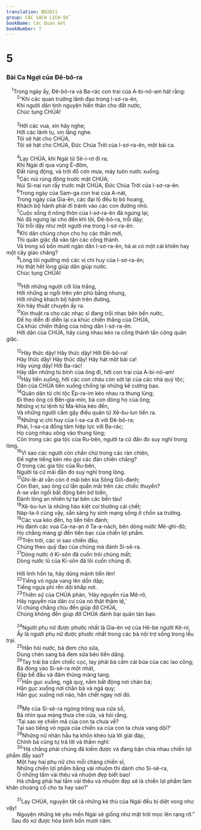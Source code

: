 ```yaml
---
translation: BD2011
group: CÁC SÁCH LỊCH-SỬ
bookName: Các Quan Xét 
bookNumber: 7
---
```


<div class="title"><h1>5</h1><h3>Bài Ca Ngợi của Ðê-bô-ra</h3></div>
<span class="verse cac_5_1"> <sup>1</sup>Trong ngày ấy, Ðê-bô-ra và Ba-rác con trai của A-bi-nô-am hát rằng:<br/></span>
<span class="verse cac_5_2">  <sup>2</sup>“Khi các quan trưởng lãnh đạo trong I-sơ-ra-ên,<br/>  Khi người dân tình nguyện hiến thân cho đất nước,<br/>  Chúc tụng CHÚA!<br/><br/></span>
<span class="verse cac_5_3">  <sup>3</sup>Hỡi các vua, xin hãy nghe;<br/>  Hỡi các lãnh tụ, xin lắng nghe.<br/>  Tôi sẽ hát cho CHÚA,<br/>  Tôi sẽ hát cho CHÚA, Ðức Chúa Trời của I-sơ-ra-ên, một bài ca.<br/><br/></span>
<span class="verse cac_5_4">  <sup>4</sup>Lạy CHÚA, khi Ngài từ Sê-i-rơ đi ra;<br/>  Khi Ngài đi qua vùng Ê-đôm,<br/>  Ðất rúng động, và trời đổ cơn mưa, mây tuôn nước xuống.<br/></span>
<span class="verse cac_5_5">  <sup>5</sup>Các núi rúng động trước mặt CHÚA;<br/>  Núi Si-nai run rẩy trước mặt CHÚA, Ðức Chúa Trời của I-sơ-ra-ên.<br/></span>
<span class="verse cac_5_6">  <sup>6</sup>Trong ngày của Sam-ga con trai của A-nát,<br/>  Trong ngày của Gia-ên, các đại lộ đều bị bỏ hoang,<br/>  Khách bộ hành phải đi tránh vào các con đường nhỏ.<br/></span>
<span class="verse cac_5_7">  <sup>7</sup>Cuộc sống ở nông thôn của I-sơ-ra-ên đã ngưng lại;<br/>  Nó đã ngưng lại cho đến khi tôi, Ðê-bô-ra, trỗi dậy;<br/>  Tôi trỗi dậy như một người mẹ trong I-sơ-ra-ên.<br/></span>
<span class="verse cac_5_8">  <sup>8</sup>Khi dân chúng chọn cho họ các thần mới,<br/>  Thì quân giặc đã vào tận các cổng thành.<br/>  Và trong số bốn mươi ngàn dân I-sơ-ra-ên, há ai có một cái khiên hay một cây giáo chăng?<br/></span>
<span class="verse cac_5_9">  <sup>9</sup>Lòng tôi ngưỡng mộ các vị chỉ huy của I-sơ-ra-ên;<br/>  Họ thật hết lòng giúp dân giúp nước.<br/>  Chúc tụng CHÚA!<br/><br/></span>
<span class="verse cac_5_10">  <sup>10</sup>Hỡi những người cỡi lừa trắng,<br/>  Hỡi những ai ngồi trên yên phủ bằng nhung,<br/>  Hỡi những khách bộ hành trên đường,<br/>  Xin hãy thuật chuyện ấy ra.<br/></span>
<span class="verse cac_5_11">  <sup>11</sup>Xin thuật ra cho các nhạc sĩ đang trổi nhạc bên bến nước,<br/>  Ðể họ diễn đi diễn lại ca khúc chiến thắng của CHÚA,<br/>  Ca khúc chiến thắng của nông dân I-sơ-ra-ên.<br/>  Hỡi dân của CHÚA, hãy cùng nhau kéo ra cổng thành tấn công quân giặc.<br/><br/></span>
<span class="verse cac_5_12">  <sup>12</sup>Hãy thức dậy! Hãy thức dậy! Hỡi Ðê-bô-ra!<br/>  Hãy thức dậy! Hãy thức dậy! Hãy hát một bài ca!<br/>  Hãy vùng dậy! Hỡi Ba-rác!<br/>  Hãy dẫn những tù binh của ông đi, hỡi con trai của A-bi-nô-am!<br/></span>
<span class="verse cac_5_13">  <sup>13</sup>Hãy tiến xuống, hỡi các con cháu còn sót lại của các nhà quý tộc;<br/>  Dân của CHÚA tiến xuống chống lại những kẻ cường bạo.<br/></span>
<span class="verse cac_5_14">  <sup>14</sup>Quân dân từ chi tộc Ép-ra-im kéo nhau ra thung lũng;<br/>  Ði theo ông có Bên-gia-min, bà con dòng họ của ông;<br/>  Những vị tư lệnh từ Ma-khia kéo đến,<br/>  Và những người cầm gậy điều quân từ Xê-bu-lun tiến ra.<br/></span>
<span class="verse cac_5_15">  <sup>15</sup>Những vị chỉ huy của I-sa-ca đi với Ðê-bô-ra;<br/>  Phải, I-sa-ca đồng tâm hiệp lực với Ba-rác;<br/>  Họ cùng nhau xông vào thung lũng;<br/>  Còn trong các gia tộc của Ru-bên, người ta cứ đắn đo suy nghĩ trong lòng.<br/></span>
<span class="verse cac_5_16">  <sup>16</sup>Vì sao các người còn chần chừ trong các ràn chiên,<br/>  Ðể nghe tiếng kèn réo gọi các đàn chiên chăng?<br/>  Ở trong các gia tộc của Ru-bên,<br/>  Người ta cứ mãi đắn đo suy nghĩ trong lòng.<br/></span>
<span class="verse cac_5_17">  <sup>17</sup>Ghi-lê-át vẫn còn ở mãi bên kia Sông Giô-đanh;<br/>  Còn Ðan, sao ông cứ lẩn quẩn mãi trên các chiếc thuyền?<br/>  A-se vẫn ngồi bất động bên bờ biển,<br/>  Ðành lòng an nhiên tự tại bên các bến tàu!<br/></span>
<span class="verse cac_5_18">  <sup>18</sup>Xê-bu-lun là những hào kiệt coi thường cái chết;<br/>  Náp-ta-li cũng vậy, sẵn sàng hy sinh mạng sống ở chốn sa trường.<br/></span>
<span class="verse cac_5_19">  <sup>19</sup>Các vua kéo đến, họ liền tiến đánh;<br/>  Họ đánh các vua Ca-na-an ở Ta-a-nách, bên dòng nước Mê-ghi-đô;<br/>  Họ chẳng màng gì đến tiền bạc của chiến lợi phẩm.<br/></span>
<span class="verse cac_5_20">  <sup>20</sup>Trên trời, các vì sao chiến đấu;<br/>  Chúng theo quỹ đạo của chúng mà đánh Si-sê-ra.<br/></span>
<span class="verse cac_5_21">  <sup>21</sup>Dòng nước ở Ki-sôn đã cuốn trôi chúng mất;<br/>  Dòng nước lũ của Ki-sôn đã lôi cuốn chúng đi.<br/><br/>  Hỡi linh hồn ta, hãy dũng mãnh tiến lên!<br/></span>
<span class="verse cac_5_22">  <sup>22</sup>Tiếng vó ngựa vang lên dồn dập;<br/>  Tiếng ngựa phi rền dội khắp nơi.<br/></span>
<span class="verse cac_5_23">  <sup>23</sup>Thiên sứ của CHÚA phán, ‘Hãy nguyền rủa Mê-rô,<br/>  Hãy nguyền rủa dân cư của nó thật thậm tệ,’<br/>  Vì chúng chẳng chịu đến giúp đỡ CHÚA,<br/>  Chúng không đến giúp đỡ CHÚA đánh bại quân tàn bạo.<br/><br/></span>
<span class="verse cac_5_24">  <sup>24</sup>Người phụ nữ được phước nhất là Gia-ên vợ của Hê-be người Kê-ni;<br/>  Ấy là người phụ nữ được phước nhất trong các bà nội trợ sống trong lều trại.<br/></span>
<span class="verse cac_5_25">  <sup>25</sup>Hắn hỏi nước, bà đem cho sữa,<br/>  Dùng chén sang bà đem sữa béo tiến dâng.<br/></span>
<span class="verse cac_5_26">  <sup>26</sup>Tay trái bà cầm chiếc cọc, tay phải bà cầm cái búa của các lao công;<br/>  Bà đóng vào Si-sê-ra một nhát,<br/>  Ðập bể đầu và đâm thủng màng tang.<br/></span>
<span class="verse cac_5_27">  <sup>27</sup>Hắn gục xuống, ngã quỵ, nằm bất động nơi chân bà;<br/>  Hắn gục xuống nơi chân bà và ngã quỵ;<br/>  Hắn gục xuống nơi nào, hắn chết ngay nơi đó.<br/><br/></span>
<span class="verse cac_5_28">  <sup>28</sup>Mẹ của Si-sê-ra ngóng trông qua cửa sổ,<br/>  Bà nhìn qua màng thưa che cửa, và hỏi rằng,<br/>  ‘Tại sao xe chiến mã của con ta chưa về?<br/>  Tại sao tiếng vó ngựa của chiến xa của con ta chưa vang dội?’<br/></span>
<span class="verse cac_5_29">  <sup>29</sup>Những nữ nhân hầu hạ khôn khéo lựa lời giải đáp,<br/>  Chính bà cũng tự trả lời và thầm nghĩ:<br/></span>
<span class="verse cac_5_30">  <sup>30</sup>‘Há chẳng phải chúng đã kiếm được và đang bận chia nhau chiến lợi phẩm đấy sao?<br/>  Một hay hai phụ nữ cho mỗi chàng chiến sĩ;<br/>  Những chiến lợi phẩm bằng vải nhuộm thì dành cho Si-sê-ra,<br/>  Ô những tấm vải thêu và nhuộm đẹp biết bao!<br/>  Há chẳng phải hai tấm vải thêu và nhuộm đẹp sẽ là chiến lợi phẩm làm khăn choàng cổ cho ta hay sao?’<br/><br/></span>
<span class="verse cac_5_31">  <sup>31</sup>Lạy CHÚA, nguyện tất cả những kẻ thù của Ngài đều bị diệt vong như vậy!<br/>  Nguyện những kẻ yêu mến Ngài sẽ giống như mặt trời mọc lên rạng rỡ.”<br/> Sau đó xứ được hòa bình bốn mươi năm.<br/></span>
